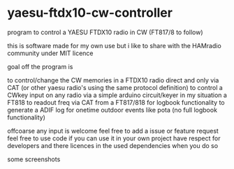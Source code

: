 # yaesu-ftdx10-cw-controller

program to control a YAESU FTDX10 radio in CW (FT817/8 to follow)

this is software made for my own use but i like to share with the HAMradio community under MIT licence

goal off the program is 

to control/change the CW memories in a FTDX10 radio direct and only via CAT (or other yaesu radio's using the same protocol definition)
to control a CWkey input on any radio via a simple arduino circuit/keyer in my situation a FT818
to readout freq via CAT from a FT817/818 for logbook functionality
to generate a ADIF log for onetime outdoor events like pota (no full logbook functionality)

offcoarse any input is welcome 
feel free to add a issue or feature request
feel free to use code if you can use it in your own project
have respect for developers and there licences in the used dependencies when you do so

some screenshots


